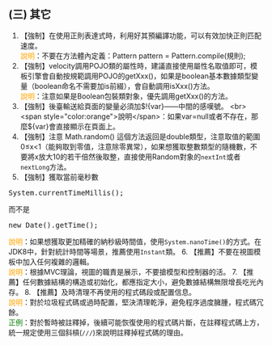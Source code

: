 ## (三) 其它 
1. 【強制】在使用正則表達式時，利用好其預編譯功能，可以有效加快正則匹配速度。 
<br><span style="color:orange">說明</span>：不要在方法體內定義：Pattern pattern = Pattern.compile(規則); 
2. 【強制】velocity調用POJO類的屬性時，建議直接使用屬性名取值即可，模板引擎會自動按規範調用POJO的getXxx()，如果是boolean基本數據類型變量（boolean命名不需要加is前綴），會自動調用isXxx()方法。 <br><span style="color:orange">說明</span>：注意如果是Boolean包裝類對象，優先調用getXxx()的方法。 
3. 【強制】後臺輸送給頁面的變量必須加$!{var}——中間的感嘆號。 
<br><span style="color:orange">說明</span>：如果var=null或者不存在，那麼${var}會直接顯示在頁面上。 
4. 【強制】注意 Math.random() 這個方法返回是double類型，注意取值的範圍 0≤x<1（能夠取到零值，注意除零異常），如果想獲取整數類型的隨機數，不要將x放大10的若干倍然後取整，直接使用Random對象的`nextInt`或者`nextLong`方法。 
5. 【強制】獲取當前毫秒數
<pre>System.currentTimeMillis();</pre> 
而不是
<pre>new Date().getTime();</pre> 
<span style="color:orange">說明</span>：如果想獲取更加精確的納秒級時間值，使用`System.nanoTime()`的方式。在JDK8中，針對統計時間等場景，推薦使用`Instant`類。 
6. 【推薦】不要在視圖模板中加入任何複雜的邏輯。 <br><span style="color:orange">說明</span>：根據MVC理論，視圖的職責是展示，不要搶模型和控制器的活。 
7. 【推薦】任何數據結構的構造或初始化，都應指定大小，避免數據結構無限增長吃光內存。 
8. 【推薦】及時清理不再使用的程式碼段或配置信息。 
<br><span style="color:orange">說明</span>：對於垃圾程式碼或過時配置，堅決清理乾淨，避免程序過度臃腫，程式碼冗餘。 
<br><span style="color:green">正例</span>：對於暫時被註釋掉，後續可能恢復使用的程式碼片斷，在註釋程式碼上方，統一規定使用三個斜槓(`///`)來說明註釋掉程式碼的理由。 